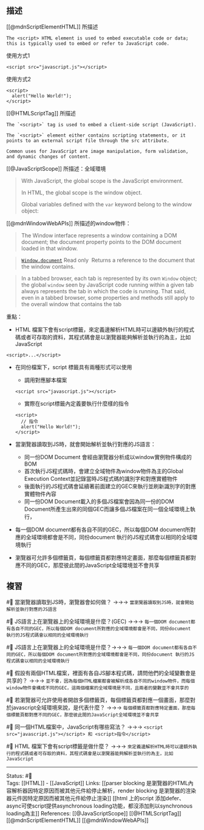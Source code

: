 

## 描述
[[@mdnScriptElementHTML]] 所描述
```
The <script> HTML element is used to embed executable code or data; this is typically used to embed or refer to JavaScript code.
```

使用方式1
```
<script src="javascript.js"></script>
```

使用方式2
```
<script>
  alert("Hello World!");
</script>
```

[[@HTMLScriptTag]] 所描述
```
The `<script>` tag is used to embed a client-side script (JavaScript).

The `<script>` element either contains scripting statements, or it points to an external script file through the src attribute.

Common uses for JavaScript are image manipulation, form validation, and dynamic changes of content.
```

[[@JavaScriptScope]] 所描述：全域環境
> With JavaScript, the global scope is the JavaScript environment. 
> 
> In HTML, the global scope is the window object.
> 
> Global variables defined with the `var` keyword belong to the window object:

[[@mdnWindowWebAPIs]] 所描述的window物件：
> The Window interface represents a window containing a DOM document; the document property points to the DOM document loaded in that window.

> [`Window.document`](https://developer.mozilla.org/en-US/docs/Web/API/Window/document) Read only 
> Returns a reference to the document that the window contains.


> In a tabbed browser, each tab is represented by its own `Window` object; the global `window` seen by JavaScript code running within a given tab always represents the tab in which the code is running. That said, even in a tabbed browser, some properties and methods still apply to the overall window that contains the tab

重點：
- HTML 檔案下會有script標籤，來定義邊解析HTML時可以邊額外執行的程式碼或者可存取的資料，其程式碼會是以瀏覽器能夠解析並執行的為主，比如JavaScript
```
<script>...</script>
```
- 在同份檔案下，script 標籤具有兩種形式可以使用
	- 調用對應腳本檔案
	```
	<script src="javascript.js"></script>
	```
	- 實際在script標籤內定義要執行什麼樣的指令
	```
	<script>
	  // 指令
	  alert("Hello World!");
	</script>
	```

- 當瀏覽器讀取到JS時，就會開始解析並執行對應的JS語言：
	-  同一份DOM Document 會經由瀏覽器分析成以window實例物件構成的BOM
	-  首次執行JS程式碼時，會建立全域物件為window物件為主的Global Execution Context並記錄當時JS程式碼的識別字和對應實體物件
	- 後面執行的JS程式碼會延續著前面建立的GEC來執行並刷新識別字的對應實體物件內容
	- 同一份DOM Document載入的多個JS檔案會因為同一份的DOM Document所產生出來的同個GEC而讓多個JS檔案在同一個全域環境上執行，
- 每一個DOM document都有各自不同的GEC，所以每個DOM document所對應的全域環境都會是不同，同份document 執行的JS程式碼會以相同的全域環境執行
- 瀏覽器可允許多個標籤頁，每個標籤頁都對應特定畫面，那麼每個標籤頁都對應不同的GEC，那麼彼此間的JavaScript全域環境並不會共享

## 複習
#🧠 當瀏覽器讀取到JS時，瀏覽器會如何做？ ->->-> `當瀏覽器讀取到JS時，就會開始解析並執行對應的JS語言`
<!--SR:!2022-10-20,59,250-->


#🧠 JS語言上在瀏覽器上的全域環境是什麼？(GEC) ->->-> `每一個DOM document都有各自不同的GEC，所以每個DOM document所對應的全域環境都會是不同，同份document 執行的JS程式碼會以相同的全域環境執行`
<!--SR:!2022-08-30,17,248-->

#🧠 JS語言上在瀏覽器上的全域環境是什麼？->->-> `每一個DOM document都有各自不同的GEC，所以每個DOM document所對應的全域環境都會是不同，同份document 執行的JS程式碼會以相同的全域環境執行`
<!--SR:!2022-10-08,40,248-->


#🧠 假設有兩個HTML檔案，裡面有各自JS腳本程式碼，請問他們的全域變數會是共享的？ ->->-> `並不會，因為每個HTML檔案都會被解析成各自不同的window物件，而每個window物件會構成不同的GEC，這兩個檔案的全域環境是不同，且兩者的變數並不會共享的`
<!--SR:!2022-10-21,60,250-->

#🧠 若瀏覽器可允許使用者開啟多個標籤頁，每個標籤頁都對應一個畫面，那麼對於javascript全域環境來說，是代表什麼？ ->->-> `每個標籤頁都對應特定畫面，那麼每個標籤頁都對應不同的GEC，那麼彼此間的JavaScript全域環境並不會共享`
<!--SR:!2022-08-30,17,248-->


#🧠 同一個HTML檔案中，JavaScript有哪些寫法？ ->->-> `<script src="javascript.js"></script> 和 <script>指令</script>`
<!--SR:!2022-10-10,52,250-->


#🧠  HTML 檔案下會有script標籤是做什麼？ ->->-> `來定義邊解析HTML時可以邊額外執行的程式碼或者可存取的資料，其程式碼會是以瀏覽器能夠解析並執行的為主，比如JavaScript`
<!--SR:!2022-10-03,41,230-->



---
Status: #🌱  
Tags: 
[[HTML]] - [[JavaScript]]
Links:
[[parser blocking 是瀏覽器的HTML內容解析器因特定原因而被其他元件給停止解析，render blocking 是瀏覽器的渲染器元件因特定原因而被其他元件給停止渲染]]
[[html 上的script 添加defer、async可使script提供asynchronous loading功能，都沒添加則以synchronous loading為主]]
References:
[[@JavaScriptScope]]
[[@HTMLScriptTag]]
[[@mdnScriptElementHTML]]
[[@mdnWindowWebAPIs]]